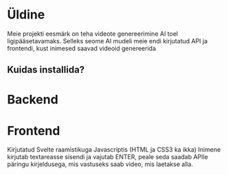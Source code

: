 # Üldine

Meie projekti eesmärk on teha videote genereerimine AI toel ligipääsetavamaks. Selleks seome AI mudeli meie endi kirjutatud API ja frontendi, kust inimesed saavad videoid genereerida

## Kuidas installida?

# Backend

# Frontend

Kirjutatud Svelte raamistikuga Javascriptis (HTML ja CSS3 ka ikka)
Inimene kirjutab textareasse sisendi ja vajutab ENTER, peale seda saadab APIle päringu kirjeldusega, mis vastuseks saab video, mis laetakse alla.
